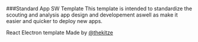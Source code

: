 ###Standard App SW Template
This template is intended to standardize the scouting and analysis app design and developement aswell as make it easier and quicker to deploy new apps.


React Electron template Made by [@thekitze](https://twitter.com/thekitze)  
